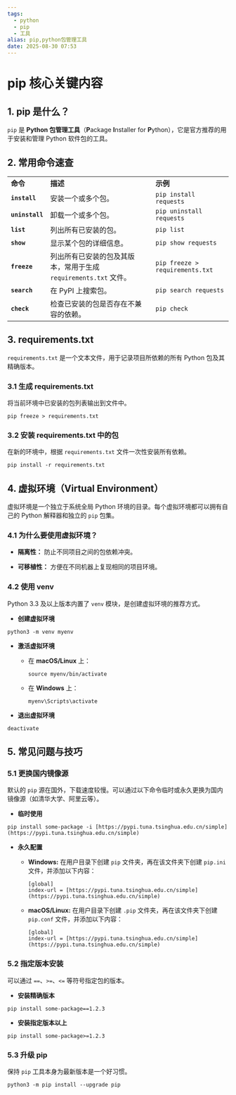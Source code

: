 ```yaml
---
tags:
  - python
  - pip
  - 工具
alias: pip,python包管理工具
date: 2025-08-30 07:53
---
```

# pip 核心关键内容

## 1. pip 是什么？

`pip` 是 **Python 包管理工具**（**P**ackage **I**nstaller for **P**ython），它是官方推荐的用于安装和管理 Python 软件包的工具。

## 2. 常用命令速查

|   |   |   |
|---|---|---|
|**命令**|**描述**|**示例**|
|**`install`**|安装一个或多个包。|`pip install requests`|
|**`uninstall`**|卸载一个或多个包。|`pip uninstall requests`|
|**`list`**|列出所有已安装的包。|`pip list`|
|**`show`**|显示某个包的详细信息。|`pip show requests`|
|**`freeze`**|列出所有已安装的包及其版本，常用于生成 `requirements.txt` 文件。|`pip freeze > requirements.txt`|
|**`search`**|在 PyPI 上搜索包。|`pip search requests`|
|**`check`**|检查已安装的包是否存在不兼容的依赖。|`pip check`|

## 3. requirements.txt

`requirements.txt` 是一个文本文件，用于记录项目所依赖的所有 Python 包及其精确版本。

### 3.1 生成 requirements.txt

将当前环境中已安装的包列表输出到文件中。

```
pip freeze > requirements.txt
```

### 3.2 安装 requirements.txt 中的包

在新的环境中，根据 `requirements.txt` 文件一次性安装所有依赖。

```
pip install -r requirements.txt
```

## 4. 虚拟环境（Virtual Environment）

虚拟环境是一个独立于系统全局 Python 环境的目录。每个虚拟环境都可以拥有自己的 Python 解释器和独立的 `pip` 包集。

### 4.1 为什么要使用虚拟环境？

- **隔离性：** 防止不同项目之间的包依赖冲突。
    
- **可移植性：** 方便在不同机器上复现相同的项目环境。
    

### 4.2 使用 venv

Python 3.3 及以上版本内置了 `venv` 模块，是创建虚拟环境的推荐方式。

- **创建虚拟环境**
    

```
python3 -m venv myenv
```

- **激活虚拟环境**
    
    - 在 **macOS/Linux** 上：
        
        ```
        source myenv/bin/activate
        ```
        
    - 在 **Windows** 上：
        
        ```
        myenv\Scripts\activate
        ```
        
- **退出虚拟环境**
    

```
deactivate
```

## 5. 常见问题与技巧

### 5.1 更换国内镜像源

默认的 `pip` 源在国外，下载速度较慢。可以通过以下命令临时或永久更换为国内镜像源（如清华大学、阿里云等）。

- **临时使用**
    

```
pip install some-package -i [https://pypi.tuna.tsinghua.edu.cn/simple](https://pypi.tuna.tsinghua.edu.cn/simple)
```

- **永久配置**
    
    - **Windows:** 在用户目录下创建 `pip` 文件夹，再在该文件夹下创建 `pip.ini` 文件，并添加以下内容：
        
        ```
        [global]
        index-url = [https://pypi.tuna.tsinghua.edu.cn/simple](https://pypi.tuna.tsinghua.edu.cn/simple)
        ```
        
    - **macOS/Linux:** 在用户目录下创建 `.pip` 文件夹，再在该文件夹下创建 `pip.conf` 文件，并添加以下内容：
        
        ```
        [global]
        index-url = [https://pypi.tuna.tsinghua.edu.cn/simple](https://pypi.tuna.tsinghua.edu.cn/simple)
        ```
        

### 5.2 指定版本安装

可以通过 `==`、`>=`、`<=` 等符号指定包的版本。

- **安装精确版本**
    

```
pip install some-package==1.2.3
```

- **安装指定版本以上**
    

```
pip install some-package>=1.2.3
```

### 5.3 升级 pip

保持 `pip` 工具本身为最新版本是一个好习惯。

```
python3 -m pip install --upgrade pip
```